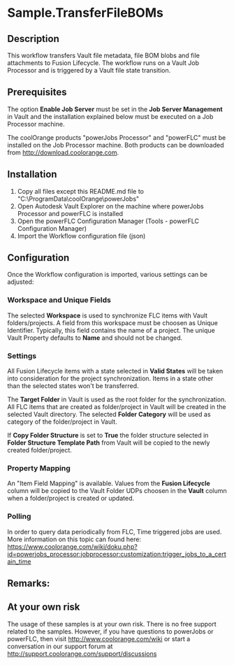 # Sample.TransferFileBOMs

## Description

This workflow transfers Vault file metadata, file BOM blobs and file attachments to Fusion Lifecycle. The workflow runs on a Vault Job Processor and is triggered by a Vault file state transition.

## Prerequisites
The option **Enable Job Server** must be set in the **Job Server Management** in Vault and the installation explained below must be executed on a Job Processor machine.

The coolOrange products "powerJobs Processor" and "powerFLC" must be installed on the Job Processor machine. Both products can be downloaded from http://download.coolorange.com.

## Installation
1) Copy all files except this README.md file to "C:\ProgramData\coolOrange\powerJobs"
2) Open Autodesk Vault Explorer on the machine where powerJobs Processor and powerFLC is installed
3) Open the powerFLC Configuration Manager (Tools - powerFLC Configuration Manager)
4) Import the Workflow configuration file (json)

## Configuration
Once the Workflow configuration is imported, various settings can be adjusted:

### Workspace and Unique Fields
The selected **Workspace** is used to synchronize FLC items with Vault folders/projects. A field from this workspace must be choosen as Unique Identifier. Typically, this field contains the name of a project. The unique Vault Property defaults to **Name** and should not be changed.

### Settings
All Fusion Lifecycle items with a state selected in **Valid States** will be taken into consideration for the project synchronization. Items in a state other than the selected states won't be transferred.

The **Target Folder** in Vault is used as the root folder for the synchronization. All FLC items that are created as folder/project in Vault will be created in the selected Vault directory.
The selected **Folder Category** will be used as category of the folder/project in Vault.

If **Copy Folder Structure** is set to **True** the folder structure selected in **Folder Structure Template Path** from Vault will be copied to the newly created folder/project.

### Property Mapping
An "Item Field Mapping" is available. Values from the **Fusion Lifecycle** column will be copied to the Vault Folder UDPs choosen in the **Vault** column when a folder/project is created or updated.

### Polling
In order to query data periodically from FLC, Time triggered jobs are used. More information on this topic can found here: https://www.coolorange.com/wiki/doku.php?id=powerjobs_processor:jobprocessor:customization:trigger_jobs_to_a_certain_time

## Remarks:

 
## At your own risk
The usage of these samples is at your own risk. There is no free support related to the samples. However, if you have questions to powerJobs or powerFLC, then visit http://www.coolorange.com/wiki or start a conversation in our support forum at http://support.coolorange.com/support/discussions
